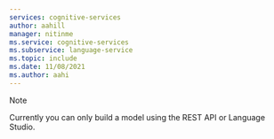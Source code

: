 ```yaml
---
services: cognitive-services
author: aahill
manager: nitinme
ms.service: cognitive-services
ms.subservice: language-service
ms.topic: include
ms.date: 11/08/2021
ms.author: aahi
---
```


> [!NOTE]
> Currently you can only build a model using the REST API or Language Studio.